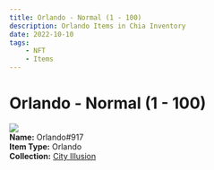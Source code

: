```yaml
---
title: Orlando - Normal (1 - 100)
description: Orlando Items in Chia Inventory
date: 2022-10-10
tags:
    - NFT
    - Items
---
```


# Orlando - Normal (1 - 100)
<div class="item_thumbnail">
<img loading="lazy" src="https://tur3hbrcdn7fnzimuqjn3vkyxaextwykpasf6adtgx5j6sy33a.arweave.net/nSOzhiIbflblDKQS3dVYuAl52wp4JF_8AczX6n0sb2M"><br/>
<div><strong>Name:</strong> Orlando#917</div>
<div><strong>Item Type:</strong> Orlando</div>
<div><strong>Collection:</strong> <a href="https://www.spacescan.io/xch/nft/collection/col1lend2dcn558km4wcwta4xnkfv3xpcmlp9kyt0m909emvfxechlyqdl5ndg">City Illusion</a></div>
</div>

